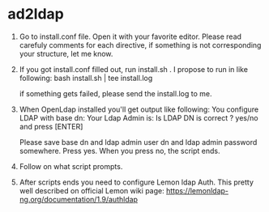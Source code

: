 # ad2ldap
1) Go to install.conf file. Open it with your favorite editor. Please read carefuly comments for each directive, if something is not corresponding your structure, let me know. 
2) If you got install.conf filled out, run install.sh . I propose to run in like following:
	bash install.sh | tee install.log

	if something gets failed, please send the install.log to me. 

3) When OpenLdap installed you'll get output like following:
	You configure LDAP with base dn: <your ldap base dn>
	Your Ldap Admin is: <you ldap admin user dn>
	Is LDAP DN is correct ?
	yes/no and press [ENTER]
	
	Please save base dn and ldap admin user dn and ldap admin password  somewhere.
	Press yes. 
	When you press no, the script ends.

4) Follow on what script prompts.

5) After scripts ends you need to configure Lemon ldap Auth. This pretty well described on official Lemon wiki page: https://lemonldap-ng.org/documentation/1.9/authldap
